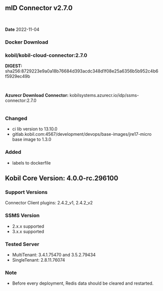 ## mID Connector v2.7.0

<br/>

**Date** 2022-11-04

### **Docker Download**
### kobil/kobil-cloud-connector:2.7.0
**DIGEST:** sha256:8729223e9a0a18b76684d393acdc348d1f08e25a6356b5b952c4b6f5929ec49b

<br/>

**Azurecr Download**
**Connector:** kobilsystems.azurecr.io/idp/ssms-connector:2.7.0  
<br/>
 
### Changed 
* ci lib version to 13.10.0
* gitlab.kobil.com:4567/development/devops/base-images/jre17-micro base image to 1.3.0

### Added 
* labels to dockerfile


## Kobil Core Version: 4.0.0-rc.296100

### Support Versions
Connector Client plugins: 2.4.2_v1, 2.4.2_v2 
 
### SSMS Version 
* 2.x.x supported 
* 3.x.x supported 

### Tested Server 
* MultiTenant: 3.4.1.75470 and 3.5.2.79434 
* SingleTenant: 2.8.11.76074 

### Note
* Before every deployment, Redis data should be cleared and restarted. 
